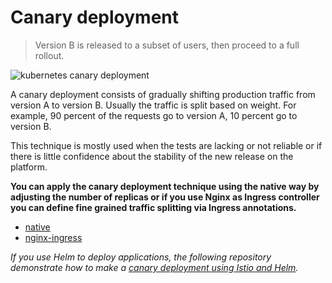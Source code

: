 Canary deployment
=================

> Version B is released to a subset of users, then proceed to a full rollout.

![kubernetes canary deployment](grafana-canary.png)

A canary deployment consists of gradually shifting production traffic from
version A to version B. Usually the traffic is split based on weight. For
example, 90 percent of the requests go to version A, 10 percent go to version B.

This technique is mostly used when the tests are lacking or not reliable or if
there is little confidence about the stability of the new release on the
platform.

**You can apply the canary deployment technique using the native way by
adjusting the number of replicas or if you use Nginx as Ingress controller you
can define fine grained traffic splitting via Ingress annotations.**

- [native](native/)
- [nginx-ingress](nginx-ingress/)

*If you use Helm to deploy applications, the following repository demonstrate
how to make a [canary deployment using Istio and
Helm](https://github.com/etiennetremel/istio-cross-namespace-canary-release-demo).*
